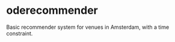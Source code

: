 oderecommender
==============

Basic recommender system for venues in Amsterdam, with a time constraint.
